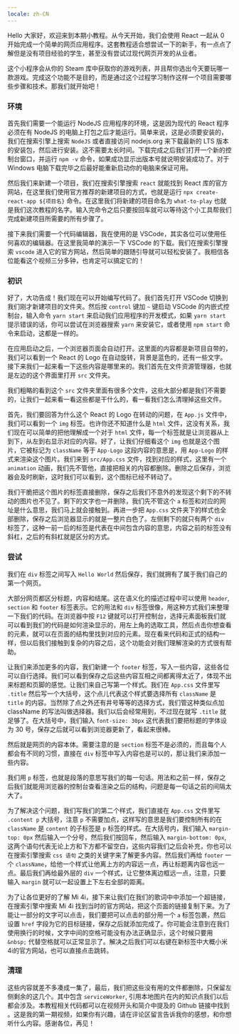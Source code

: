 ```yaml
---
locale: zh-CN
---
```


Hello 大家好，欢迎来到本期小教程。从今天开始，我们会使用 React 一起从 0 开始完成一个简单的网页应用程序。这套教程适合想尝试一下的新手，有一点点了解但是没有项目经验的学生，甚至没有尝试过现代网页开发的从业者。

这个小程序会从你的 Steam 库中获取你的游戏列表，并且帮你选出今天要玩哪一款游戏。完成这个功能不是目的，而是通过这个过程学习制作这样一个项目需要哪些步骤和技术。那我们就开始吧！

### 环境

首先我们需要一个能运行 NodeJS 应用程序的环境，这是因为现代的 React 程序必须在有 NodeJS 的电脑上打包之后才能运行。简单来说，这是必须要安装的，我们在搜索引擎上搜索 `NodeJS` 或者直接访问 nodejs.org 来下载最新的 LTS 版本的安装包，然后进行安装。这不需要太长时间。下载完成之后我们打开一个新的控制台窗口，并运行 `npm -v` 命令，如果成功显示出版本号就说明安装成功了。对于 Windows 电脑下载完毕之后最好能重新启动你的电脑来保证可用。

然后我们来新建一个项目，我们在搜索引擎搜索 `react` 就能找到 React 库的官方网站，在这里我们使用官方推荐的新建项目的方式，也就是运行 `npx create-react-app ${项目名}` 命令。在这里我们将新建的项目命名为 `what-to-play` 也就是我们这次教程的名字。输入完命令之后只要按回车就可以等待这个小工具帮我们完成新建项目所需要的所有步骤了。

接下来我们需要一个代码编辑器，我在使用的是 VSCode，其实各位可以使用任何喜欢的编辑器。在这里我简单的演示一下 VSCode 的下载。我们在搜索引擎搜索 `vscode` 进入它的官方网站，然后简单的跟随引导就可以轻松安装了。我相信各位能看这个视频三分多钟，也肯定可以搞定它的！ 

### 初识

好了，大功告成！我们现在可以开始编写代码了。我们首先打开 VSCode 切换到我们刚才新建项目的文件夹。然后按 `control` 键加 `~` 键启动 VSCode 的内嵌式控制台，输入命令 `yarn start` 来启动我们应用程序的开发模式，如果 `yarn start` 提示错误的话，你可以尝试在浏览器搜索 `yarn` 来安装它，或者使用 `npm start` 命令来启动，这都是一样的。

在应用启动之后，一个浏览器页面会自动打开。这里面的内容都是新项目自带的，我们可以看到一个 React 的 Logo 在自动旋转，背景是蓝色的，还有一些文字。接下来我们一起来看一下这些内容是哪里来的。我们首先在文件资源管理器，也就是左边的这个界面里打开 `src` 文件夹。

我们粗略的看到这个 `src` 文件夹里面有很多个文件，这些大部分都是我们不需要的，让我们一起来看一看这些都是干什么的，看一看我们怎么清理掉这些文件。

首先，我们要回答为什么这个 React 的 Logo 在转动的问题，在 `App.js` 文件中，我们可以看到一个 `img` 标签。也许你还不知道什么是 `html` 文件，这没有关系，我们现在可以简单的把他理解成一个对于 `html` 文件，每一个标签就是让浏览器从上到下，从左到右显示对应的内容。好了，让我们仔细看这个 `img` 也就是这个图片，它被标记为 `className` 等于 `App-Logo` 这段内容的意思是，用 `App-Logo` 的样式来渲染这个图片。我们来到 `src/App.css` 文件，找到对应的样式，这里有一个 `animation` 动画，我们先不管他，直接把相关的内容都删除。删除之后保存，浏览器会及时刷新，这时我们可以看到，这个图标已经不转动了。

我们干脆把这个图片的标签直接删除，保存之后我们不意外的发现这个剩下的不转动的图片也不见了。剩下的文字也一并删除，我们先不管这个 `a` 标签和对应的网址是什么意思，我们马上就会接触到。再进一步把 `App.css` 文件夹下的样式也全部删除，保存之后浏览器显示的就是一整片白色了。左侧剩下的就只有两个 `div` 标签了，这种一前一后的标签是代表在中间包含内容的意思，内容之前的标签没有斜杠，之后的有斜杠就是区分的方式。

### 尝试

我们在 `div` 标签之间写入 `Hello World` 然后保存，我们就拥有了属于我们自己的第一个网页。

大部分网页都区分标题，内容和结尾。这在语义化的描述过程中可以使用 `header`, `section` 和 `footer` 标签表示。它的用法和 `div` 标签很像，用这种方式我们来整理一下我们的代码。在浏览器中按 `F12` 键就可以打开控制台，选择元素面板我们就可以看到我们的代码是如何渲染显示的，用左上角的选取工具，然后点击你想查看的元素，就可以在页面的结构里找到对应的元素。现在看来代码和正式的结构一样，但以后我们接触到复杂的内容之后，这个功能会对我们理解渲染的方式很有帮助。

让我们来添加更多的内容，我们新建一个 `footer` 标签，写入一些内容，这些各位可以自行选择。我们可以看到保存之后这些内容互相之间都离得太近了，体现不出来标题和页脚的感觉。让我们来自己写第一个样式。我们在 `App.css` 文件里写 `.title` 然后写一个大括号，这个点儿代表这个样式要选择所有 `className` 是 `title` 的内容。当然除了点之外还有井号等等的选择方式，我们管这种类似点加 className 的写法叫做选择器。我们以后会经常用到，不过现在就写 `.title` 就足够了。在大括号中，我们输入 `font-size: 30px` 这代表我们要把标题的字体设为 30 号，保存之后就可以看到浏览器更新了，看起来很棒。

然后就是网页的内容本体。需要注意的是 `section` 标签不是必须的，而且每个人都会有不同的习惯，直接在 `div` 标签中写入内容也是可以的，那让我们来添加一些内容。

我们用 `p` 标签，也就是段落的意思写我们的每一句话。用法和之前一样，保存之后我们就能用浏览器的控制台查看渲染之后的结构，问题是每一句话之前的间隔太大了。

为了解决这个问题，我们写我们的第二个样式，我们直接在 `App.css` 文件里写 `.content p` 大括号，注意 `p` 不需要加点，这样写的意思是我们要控制所有的在 `className` 是 `content` 的子标签是 `p` 标签的样式。在大括号内，我们输入 `margin-top: 0px` 然后输入一个分号，然后我们按回车，然后输入 `margin-bottom: 0px`, 这两个语句代表无论上方和下方都不留空白，这些内容我们之后会补充，你也可以在搜索引擎搜索 `css 语句` 之类的关键字来了解更多内容。然后我们再给 `footer` 一个 `className`，给他一个样式让他离上方的内容远一点，再让标题离内容也远一点。最后我们再给最外层的 `div` 一个样式，让它整体离边框远一点，注意，只要输入 `margin` 就可以一起设置上下左右全部的距离。

为了让各位更好的了解 Mi 4i，接下来让我们在我们的歌词中中添加一个超链接，在搜索引擎中搜索 Mi 4i 找到当时的官方网站，把这个页面的链接复制下来。为了能让一部分的文字可以点击，我们要把可以点击的部分用一个 `a` 标签包裹，然后设置 `href` 字段为它的目标链接，保存之后就添加完成了。你可能会注意到在我们使用换行的时候，文字中间的空格可能没有办法正确显示，这个时候只要用 `&nbsp;` 代替空格就可以正常显示了。解决之后我们可以右键在新标签中大概小米 4i的官方网站，也可以直接点击跳转。

### 清理

这些内容就差不多凑成一集了，最后，我们把这些没有用的文件都删除，只保留左侧剩余的这几个。其中包含 `serviceWorker`, 引用本地图片在内的知识点我们以后都会涉及。本教程相关代码都可以在视频开头和简介中提及的 Github 链接中找到  。这是我的第一期视频，如果你有兴趣，请在评论区留言告诉我你的感想，和你想听什么内容。感谢各位，再见！

